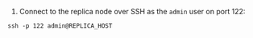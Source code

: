 1. Connect to the replica node over SSH as the `admin` user on port 122:

```shell
ssh -p 122 admin@REPLICA_HOST
```
